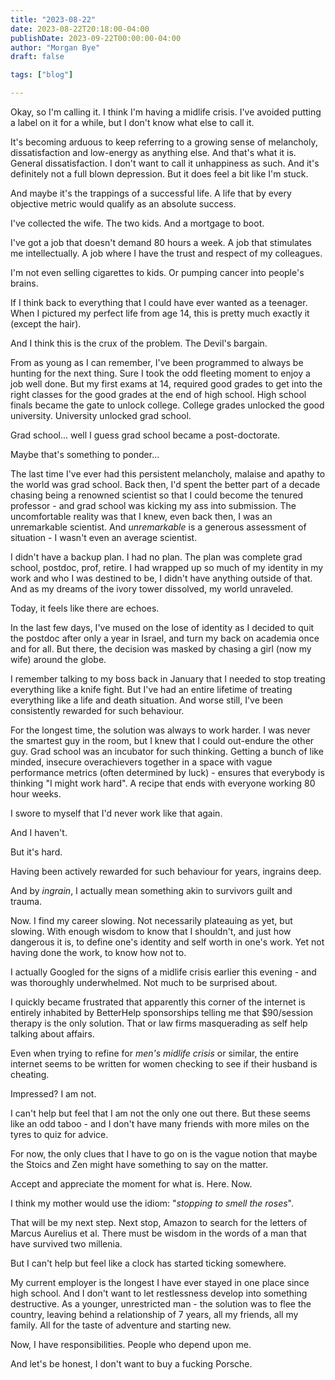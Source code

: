 ```yaml
---
title: "2023-08-22"
date: 2023-08-22T20:18:00-04:00
publishDate: 2023-09-22T00:00:00-04:00
author: "Morgan Bye"
draft: false

tags: ["blog"]

---
```

Okay, so I'm calling it. I think I'm having a midlife crisis. I've avoided putting a label on it for a while, but I don't know what else to call it.

It's becoming arduous to keep referring to a growing sense of melancholy, dissatisfaction and low-energy as anything else. And that's what it is. General dissatisfaction. I don't want to call it unhappiness as such. And it's definitely not a full blown depression. But it does feel a bit like I'm stuck.

And maybe it's the trappings of a successful life. A life that by every objective metric would qualify as an absolute success.

I've collected the wife. The two kids. And a mortgage to boot.

I've got a job that doesn't demand 80 hours a week. A job that stimulates me intellectually. A job where I have the trust and respect of my colleagues.

I'm not even selling cigarettes to kids. Or pumping cancer into people's brains.

If I think back to everything that I could have ever wanted as a teenager. When I pictured my perfect life from age 14, this is pretty much exactly it (except the hair).

And I think this is the crux of the problem. The Devil's bargain.

From as young as I can remember, I've been programmed to always be hunting for the next thing. Sure I took the odd fleeting moment to enjoy a job well done. But my first exams at 14, required good grades to get into the right classes for the good grades at the end of high school. High school finals became the gate to unlock college. College grades unlocked the good university. University unlocked grad school.

Grad school... well I guess grad school became a post-doctorate.

Maybe that's something to ponder...

The last time I've ever had this persistent melancholy, malaise and apathy to the world was grad school. Back then, I'd spent the better part of a decade chasing being a renowned scientist so that I could become the tenured professor - and grad school was kicking my ass into submission. The uncomfortable reality was that I knew, even back then, I was an unremarkable scientist. And *unremarkable* is a generous assessment of situation - I wasn't even an average scientist.

I didn't have a backup plan. I had no plan. The plan was complete grad school, postdoc, prof, retire. I had wrapped up so much of my identity in my work and who I was destined to be, I didn't have anything outside of that. And as my dreams of the ivory tower dissolved, my world unraveled.

Today, it feels like there are echoes.

In the last few days, I've mused on the lose of identity as I decided to quit the postdoc after only a year in Israel, and turn my back on academia once and for all. But there, the decision was masked by chasing a girl (now my wife) around the globe.

I remember talking to my boss back in January that I needed to stop treating everything like a knife fight. But I've had an entire lifetime of treating everything like a life and death situation. And worse still, I've been consistently rewarded for such behaviour.

For the longest time, the solution was always to work harder. I was never the smartest guy in the room, but I knew that I could out-endure the other guy. Grad school was an incubator for such thinking. Getting a bunch of like minded, insecure overachievers together in a space with vague performance metrics (often determined by luck) - ensures that everybody is thinking "I might work hard". A recipe that ends with everyone working 80 hour weeks.

I swore to myself that I'd never work like that again.

And I haven't.

But it's hard.

Having been actively rewarded for such behaviour for years, ingrains deep.

And by *ingrain*, I actually mean something akin to survivors guilt and trauma.

Now. I find my career slowing. Not necessarily plateauing as yet, but slowing. With enough wisdom to know that I shouldn't, and just how dangerous it is, to define one's identity and self worth in one's work. Yet not having done the work, to know how not to.

I actually Googled for the signs of a midlife crisis earlier this evening - and was thoroughly underwhelmed. Not much to be surprised about.

I quickly became frustrated that apparently this corner of the internet is entirely inhabited by BetterHelp sponsorships telling me that $90/session therapy is the only solution. That or law firms masquerading as self help talking about affairs.

Even when trying to refine for *men's midlife crisis* or similar, the entire internet seems to be written for women checking to see if their husband is cheating.

Impressed? I am not.

I can't help but feel that I am not the only one out there. But these seems like an odd taboo - and I don't have many friends with more miles on the tyres to quiz for advice.

For now, the only clues that I have to go on is the vague notion that maybe the Stoics and Zen might have something to say on the matter.

Accept and appreciate the moment for what is. Here. Now.

I think my mother would use the idiom: "*stopping to smell the roses*".

That will be my next step. Next stop, Amazon to search for the letters of Marcus Aurelius et al. There must be wisdom in the words of a man that have survived two millenia.

But I can't help but feel like a clock has started ticking somewhere.

My current employer is the longest I have ever stayed in one place since high school. And I don't want to let restlessness develop into something destructive. As a younger, unrestricted man - the solution was to flee the country, leaving behind a relationship of 7 years, all my friends, all my family. All for the taste of adventure and starting new.

Now, I have responsibilities. People who depend upon me.

And let's be honest, I don't want to buy a fucking Porsche.
